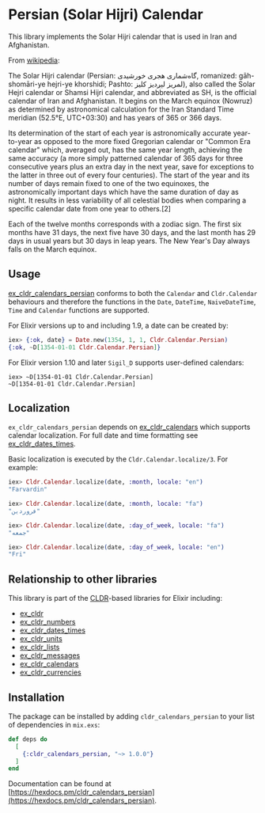# Persian (Solar Hijri) Calendar

This library implements the Solar Hijri calendar that is used in Iran and Afghanistan.

From [wikipedia](https://en.wikipedia.org/wiki/Solar_Hijri_calendar):

The Solar Hijri calendar (Persian: گاه‌شماری هجری خورشیدی‎, romanized: gāh-shomāri-ye hejri-ye khorshidi; Pashto: لمريز لېږدیز کلیز‎), also called the Solar Hejri calendar or Shamsi Hijri calendar, and abbreviated as SH, is the official calendar of Iran and Afghanistan. It begins on the March equinox (Nowruz) as determined by astronomical calculation for the Iran Standard Time meridian (52.5°E, UTC+03:30) and has years of 365 or 366 days.

Its determination of the start of each year is astronomically accurate year-to-year as opposed to the more fixed Gregorian calendar or "Common Era calendar" which, averaged out, has the same year length, achieving the same accuracy (a more simply patterned calendar of 365 days for three consecutive years plus an extra day in the next year, save for exceptions to the latter in three out of every four centuries). The start of the year and its number of days remain fixed to one of the two equinoxes, the astronomically important days which have the same duration of day as night. It results in less variability of all celestial bodies when comparing a specific calendar date from one year to others.[2]

Each of the twelve months corresponds with a zodiac sign. The first six months have 31 days, the next five have 30 days, and the last month has 29 days in usual years but 30 days in leap years. The New Year's Day always falls on the March equinox.

## Usage

[ex_cldr_calendars_persian](https://hex.pm/packages/ex_cldr_calenars_persian) conforms to both the `Calendar` and `Cldr.Calendar` behaviours and therefore the functions in the `Date`, `DateTime`, `NaiveDateTime`, `Time` and `Calendar` functions are supported.

For Elixir versions up to and including 1.9, a date can be created by:
```elixir
iex> {:ok, date} = Date.new(1354, 1, 1, Cldr.Calendar.Persian)
{:ok, ~D[1354-01-01 Cldr.Calendar.Persian]}
```
For Elixir version 1.10 and later `Sigil_D` supports user-defined calendars:
```
iex> ~D[1354-01-01 Cldr.Calendar.Persian]
~D[1354-01-01 Cldr.Calendar.Persian]
```

## Localization

`ex_cldr_calendars_persian` depends on [ex_cldr_calendars](https://hex.pm/packages/ex_cldr_calendars) which supports calendar localization. For full date and time formatting see [ex_cldr_dates_times](https://hex.pm/packages/ex_cldr_dates_times).

Basic localization is executed by the `Cldr.Calendar.localize/3`. For example:

```elixir
iex> Cldr.Calendar.localize(date, :month, locale: "en")
"Farvardin"

iex> Cldr.Calendar.localize(date, :month, locale: "fa")
"فروردین"

iex> Cldr.Calendar.localize(date, :day_of_week, locale: "fa")
"جمعه"

iex> Cldr.Calendar.localize(date, :day_of_week, locale: "en")
"Fri"
```

## Relationship to other libraries

This library is part of the [CLDR](https://cldr.unicode.org)-based libraries for Elixir including:

* [ex_cldr](https://hex.pm/packages/ex_cldr)
* [ex_cldr_numbers](https://hex.pm/packages/ex_cldr_numbers)
* [ex_cldr_dates_times](https://hex.pm/packages/ex_cldr_dates_times)
* [ex_cldr_units](https://hex.pm/packages/ex_cldr_units)
* [ex_cldr_lists](https://hex.pm/packages/ex_cldr_lists)
* [ex_cldr_messages](https://hex.pm/packages/ex_cldr_messages)
* [ex_cldr_calendars](https://hex.pm/packages/ex_cldr_calendars)
* [ex_cldr_currencies](https://hex.pm/packages/ex_cldr_currencies)

## Installation

The package can be installed by adding `cldr_calendars_persian` to your list of dependencies in `mix.exs`:

```elixir
def deps do
  [
    {:cldr_calendars_persian, "~> 1.0.0"}
  ]
end
```
Documentation can be found at [https://hexdocs.pm/cldr_calendars_persian](https://hexdocs.pm/cldr_calendars_persian).

